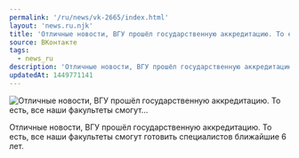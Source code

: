 ```yaml
---
permalink: '/ru/news/vk-2665/index.html'
layout: 'news.ru.njk'
title: 'Отличные новости, ВГУ прошёл государственную аккредитацию. То есть, все наши факультеты смогут…'
source: ВКонтакте
tags:
  - news_ru
description: 'Отличные новости, ВГУ прошёл государственную аккредитацию. То есть, все наши факультеты смогут…'
updatedAt: 1449771141
---
```

![Отличные новости, ВГУ прошёл государственную аккредитацию. То есть, все наши факультеты смогут…](https://sun9-73.userapi.com/impf/c633625/v633625484/3174/xBL7B46y_vs.jpg?size=1024x681&quality=96&proxy=1&sign=63811612b75f3b172f4ec02a41b82a4c&c_uniq_tag=nEG766-PfS2dzRi0nuqnun9cn92rL-uKFV7r4dAQf4A&type=album)

Отличные новости, ВГУ прошёл государственную аккредитацию. То есть, все наши факультеты смогут готовить специалистов ближайшие 6 лет.
